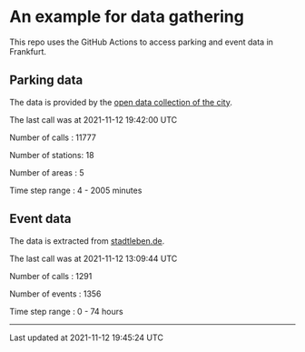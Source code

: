 # An example for data gathering

This repo uses the GitHub Actions to access parking and event data in Frankfurt.

## Parking data
The data is provided by the [open data collection of the city](https://www.offenedaten.frankfurt.de/).

The last call was at 2021-11-12 19:42:00 UTC

Number of calls   : 11777

Number of stations:    18

Number of areas   :     5

Time step range   :     4 -  2005 minutes


## Event data
The data is extracted from [stadtleben.de](https://stadtleben.de/frankfurt/).

The last call was at 2021-11-12 13:09:44 UTC

Number of calls   : 1291

Number of events  : 1356

Time step range   :    0 -   74 hours


----

Last updated at 2021-11-12 19:45:24 UTC
